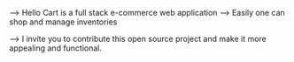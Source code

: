 --> Hello Cart is a full stack e-commerce web application
--> Easily one can shop and manage inventories

--> I invite you to contribute this open source project and make it more appealing and functional.
